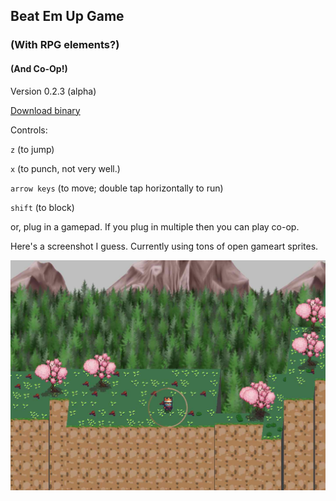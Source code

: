 ## Beat Em Up Game
### (With RPG elements?)
#### (And Co-Op!)

Version 0.2.3 (alpha)

[Download binary](./releases/)

Controls:

`z` (to jump)

`x` (to punch, not very well.)

`arrow keys` (to move; double tap horizontally to run)

`shift` (to block)

or, plug in a gamepad. If you plug in multiple then you can play co-op.

Here's a screenshot I guess. Currently using tons of open gameart sprites.

![screenshot](./screenshot.jpg)
